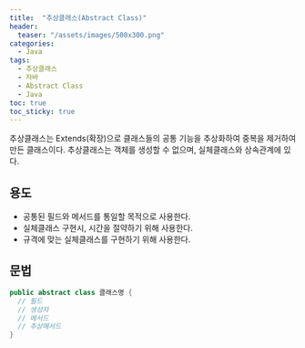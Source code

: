 ```yaml
---
title:  "추상클래스(Abstract Class)"
header:
  teaser: "/assets/images/500x300.png"
categories: 
  - Java
tags:
  - 추상클래스
  - 자바
  - Abstract Class
  - Java
toc: true
toc_sticky: true
---
```


추상클래스는 Extends(확장)으로 클래스들의 공통 기능을 추상화하여 중복을 제거하여 만든 클래스이다. 추상클래스는 객체를 생성할 수 없으며, 실체클래스와 상속관계에 있다.

## 용도

- 공통된 필드와 메서드를 통일할 목적으로 사용한다.
- 실체클래스 구현시, 시간을 절약하기 위해 사용한다.
- 규격에 맞는 실체클래스를 구현하기 위해 사용한다.

## 문법

```java
public abstract class 클래스명 {
  // 필드
  // 생성자
  // 메서드
  // 추상메서드
}
```